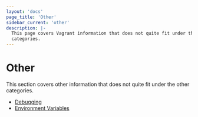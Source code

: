 ```yaml
---
layout: 'docs'
page_title: 'Other'
sidebar_current: 'other'
description: |-
  This page covers Vagrant information that does not quite fit under the other
  categories.
---
```


# Other

This section covers other information that does not quite fit under the
other categories.

- [Debugging](/docs/other/debugging.html)
- [Environment Variables](/docs/other/environmental-variables.html)
